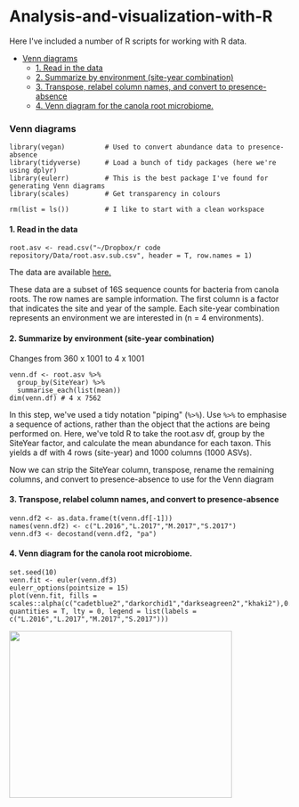 # Analysis-and-visualization-with-R
Here I've included a number of R scripts for working with R data.

- [Venn diagrams](#venn-diagrams)
  - [1. Read in the data](#1-read-in-the-data)
  - [2. Summarize by environment (site-year combination)](#2-summarize-by-environment--site-year-combination-)
  - [3. Transpose, relabel column names, and convert to presence-absence](#3-transpose--relabel-column-names--and-convert-to-presence-absence)
  - [4. Venn diagram for the canola root microbiome.](#4-venn-diagram-for-the-canola-root-microbiome)

### Venn diagrams

``````
library(vegan)          # Used to convert abundance data to presence-absence
library(tidyverse)      # Load a bunch of tidy packages (here we're using dplyr)
library(eulerr)         # This is the best package I've found for generating Venn diagrams
library(scales)         # Get transparency in colours

rm(list = ls())         # I like to start with a clean workspace
``````

#### 1. Read in the data

`
root.asv <- read.csv("~/Dropbox/r code repository/Data/root.asv.sub.csv", header = T, row.names = 1)
`

The data are available [here.](https://www.dropbox.com/s/zm2l1p7j0yoe5x7/root.asv.sub.csv?dl=0)

These data are a subset of 16S sequence counts for bacteria from canola roots. The row names are sample information. The first column is a factor that indicates the site and year of the sample. Each site-year combination represents an environment we are interested in (n = 4 environments).

#### 2. Summarize by environment (site-year combination)

Changes from 360 x 1001 to 4 x 1001

````
venn.df <- root.asv %>% 
  group_by(SiteYear) %>% 
  summarise_each(list(mean))
dim(venn.df) # 4 x 7562
````

In this step, we've used a tidy notation "piping" (`%>%`). Use `%>%` to emphasise a sequence of actions, rather than the object that the actions are being performed on. Here, we've told R to take the root.asv df, group by the SiteYear factor, and calculate the mean abundance for each taxon. This yields a df with 4 rows (site-year) and 1000 columns (1000 ASVs).

Now we can strip the SiteYear column, transpose, rename the remaining columns, and convert to presence-absence to use for the Venn diagram

#### 3. Transpose, relabel column names, and convert to presence-absence
```
venn.df2 <- as.data.frame(t(venn.df[-1]))
names(venn.df2) <- c("L.2016","L.2017","M.2017","S.2017")
venn.df3 <- decostand(venn.df2, "pa")
```

#### 4. Venn diagram for the canola root microbiome.
`````
set.seed(10)
venn.fit <- euler(venn.df3)
eulerr_options(pointsize = 15)
plot(venn.fit, fills = scales::alpha(c("cadetblue2","darkorchid1","darkseagreen2","khaki2"),0.5), quantities = T, lty = 0, legend = list(labels = c("L.2016","L.2017","M.2017","S.2017")))
`````
<img src="https://user-images.githubusercontent.com/44586553/68962285-d39e9e80-0799-11ea-834b-ba9aa8669793.jpg" width="400" height="300">
